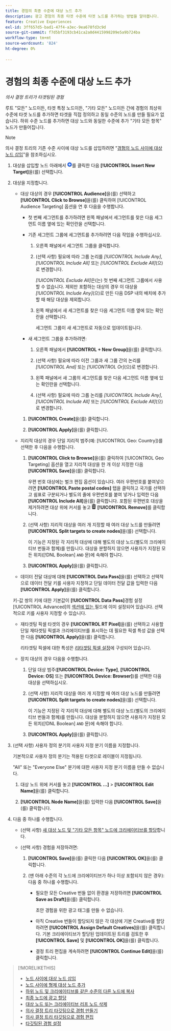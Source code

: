 ```yaml
---
title: 경험의 최종 수준에 대상 노드 추가
description: 광고 경험의 최종 타겟 수준에 타겟 노드를 추가하는 방법을 알아봅니다.
feature: Creative Experiences
exl-id: 3ff657d5-bad1-47f4-a3ec-9ea678fd3c9d
source-git-commit: f7d5bf3193cb41ca2a0d4415998209e5a9b724ba
workflow-type: tm+mt
source-wordcount: '824'
ht-degree: 0%

---
```


# 경험의 최종 수준에 대상 노드 추가

*의사 결정 트리가 타겟팅된 경험*

루트 &quot;모든&quot; 노드이든, 타겟 특정 노드이든, &quot;기타 모든&quot; 노드이든 간에 경험의 최상위 수준에 타겟 노드를 추가하면 타겟을 직접 정의하고 동일 수준의 노드를 만들 필요가 없습니다. 하위 수준 노드를 추가하면 대상 노드와 동일한 수준에 추가 &quot;기타 모든 항목&quot; 노드가 만들어집니다.

>[!NOTE]
>
>의사 결정 트리의 기존 수준 사이에 대상 노드를 삽입하려면 &quot;[경험의 노드 사이에 대상 노드 삽입](experience-target-node-add-inner.md)&quot;을 참조하십시오.

<!-- 1. [ways to get to the decision tree] -->

1. 대상을 삽입할 노드 아래에서 ![추가](/help/creative/assets/add.png "추가")를 클릭한 다음 **[!UICONTROL Insert New Target]**&#x200B;을(를) 선택합니다.

1. 대상을 지정합니다.

   * 대상 대상의 경우 **[!UICONTROL Audience]**&#x200B;을(를) 선택하고 **[!UICONTROL Click to Browse]**&#x200B;을(를) 클릭하여 [!UICONTROL Audience Targeting] 옵션을 연 후 다음을 수행합니다.

      * 첫 번째 세그먼트를 추가하려면 왼쪽 패널에서 세그먼트를 찾은 다음 세그먼트 이름 옆에 있는 확인란을 선택합니다.

      * 기존 세그먼트 그룹에 세그먼트를 추가하려면 다음 작업을 수행하십시오.

         1. 오른쪽 패널에서 세그먼트 그룹을 클릭합니다.

         1. (선택 사항) 필요에 따라 그룹 논리를 *[!UICONTROL Include Any]*, *[!UICONTROL Include All]* 또는 *[!UICONTROL Exclude All]*(으)로 변경합니다.

            *[!UICONTROL Exclude All]*&#x200B;은(는) 첫 번째 세그먼트 그룹에서 사용할 수 없습니다. 제외만 포함하는 대상의 경우 이 대상을 *[!UICONTROL Include Any]*(으)로 만든 다음 DSP 내의 배치에 추가할 때 해당 대상을 제외합니다.

         1. 왼쪽 패널에서 새 세그먼트를 찾은 다음 세그먼트 이름 옆에 있는 확인란을 선택합니다.

            세그먼트 그룹이 새 세그먼트로 자동으로 업데이트됩니다.

      * 새 세그먼트 그룹을 추가하려면:

         1. 오른쪽 패널에서 **[!UICONTROL + New Group]**&#x200B;을(를) 클릭합니다.

         1. (선택 사항) 필요에 따라 이전 그룹과 새 그룹 간의 논리를 *[!UICONTROL And]* 또는 *[!UICONTROL Or]*(으)로 변경합니다.

         1. 왼쪽 패널에서 새 그룹의 세그먼트를 찾은 다음 세그먼트 이름 옆에 있는 확인란을 선택합니다.

         1. (선택 사항) 필요에 따라 그룹 논리를 *[!UICONTROL Include Any]*, *[!UICONTROL Include All]* 또는 *[!UICONTROL Exclude All]*(으)로 변경합니다.

      1. **[!UICONTROL Create]**&#x200B;을(를) 클릭합니다.

      1. **[!UICONTROL Apply]**&#x200B;을(를) 클릭합니다.

   * 지리적 대상의 경우 단일 지리적 범주(예: [!UICONTROL Geo: Country])를 선택한 후 다음을 수행합니다.

      1. **[!UICONTROL Click to Browse]**&#x200B;을(를) 클릭하여 [!UICONTROL Geo Targeting] 옵션을 열고 지리적 대상을 한 개 이상 지정한 다음 **[!UICONTROL Save]**&#x200B;을(를) 클릭합니다.

         우편 번호 대상에는 벌크 편집 옵션이 있습니다. 여러 우편번호를 붙여넣으려면 **[!UICONTROL Paste postal codes]** 탭을 클릭하고 국가를 선택하고 쉼표로 구분되거나 별도의 줄에 우편번호를 붙여 넣거나 입력한 다음 **[!UICONTROL Include All]**&#x200B;을(를) 클릭합니다. 포함된 우편번호 대상을 제거하려면 대상 위에 커서를 놓고 ![제거](/help/creative/assets/delete.png "제거") **[!UICONTROL Remove]**&#x200B;를 클릭합니다.

      1. (선택 사항) 지리적 대상을 여러 개 지정할 때 여러 대상 노드를 만들려면 **[!UICONTROL Split targets to create nodes]**&#x200B;을(를) 선택합니다.

         이 기능은 지정된 각 지리적 대상에 대해 별도의 대상 노드(별도의 크리에이티브 번들과 함께)를 만듭니다. 대상을 분할하지 않으면 사용자가 지정된 모든 위치([!DNL Boolean] `AND` 문)에 속해야 합니다.

      1. **[!UICONTROL Apply]**&#x200B;을(를) 클릭합니다.

   * 데이터 전달 대상에 대해 **[!UICONTROL Data Pass]**&#x200B;을(를) 선택하고 선택적으로 데이터 전달 키를 사용자 지정하고 단일 데이터 전달 값을 입력한 다음 **[!UICONTROL Apply]**&#x200B;을(를) 클릭합니다.

   키-값 쌍의 키에 대한 기본값이 **[!UICONTROL Data Pass]**&#x200B;경험 설정[!UICONTROL Advanced]의 [ 섹션에 있는 ](experience-settings-targeting.md) 필드에 이미 설정되어 있습니다. 선택적으로 키를 사용자 지정할 수 있습니다.

   * 재타겟팅 픽셀 타겟의 경우 **[!UICONTROL RT Pixel]**&#x200B;을(를) 선택하고 사용할 단일 재타겟팅 픽셀과 크리에이티브를 표시하는 데 필요한 픽셀 특성 값을 선택한 다음 **[!UICONTROL Apply]**&#x200B;을(를) 클릭합니다.

     리타겟팅 픽셀에 대한 특성은 [리타겟팅 픽셀 설정](/help/creative/pixels/retargeting-pixel-manage.md)에 구성되어 있습니다.

   * 장치 대상의 경우 다음을 수행합니다.

      1. 단일 대상 범주(**[!UICONTROL Device: Type]**, **[!UICONTROL Device: OS]** 또는 **[!UICONTROL Device: Browser]**)를 선택한 다음 대상을 선택하십시오.

      1. (선택 사항) 지리적 대상을 여러 개 지정할 때 여러 대상 노드를 만들려면 **[!UICONTROL Split targets to create nodes]**&#x200B;을(를) 선택합니다.

         이 기능은 지정된 각 지리적 대상에 대해 별도의 대상 노드(별도의 크리에이티브 번들과 함께)를 만듭니다. 대상을 분할하지 않으면 사용자가 지정된 모든 위치([!DNL Boolean] `AND` 문)에 속해야 합니다.

      1. **[!UICONTROL Apply]**&#x200B;을(를) 클릭합니다.

1. (선택 사항) 사용자 정의 분기의 사용자 지정 분기 이름을 지정합니다.

   기본적으로 사용자 정의 분기는 적용된 타겟으로 레이블이 지정됩니다.

   &quot;All&quot; 또는 &quot;Everyone Else&quot; 분기에 대한 사용자 지정 분기 이름을 만들 수 없습니다.

   1. 대상 노드 위에 커서를 놓고 **[!UICONTROL ...]** > **[!UICONTROL Edit Name]**&#x200B;을(를) 클릭합니다.

   1. **[!UICONTROL Node Name]**&#x200B;을(를) 입력한 다음 **[!UICONTROL Save]**&#x200B;을(를) 클릭합니다.

1. 다음 중 하나를 수행합니다.

   * (선택 사항) [새 대상 노드 및 &quot;기타 모든 항목&quot; 노드에 크리에이티브를 할당](experience-assign-creative-bundles.md)합니다.

   * (선택 사항) 경험을 저장하려면:

      1. **[!UICONTROL Save]**&#x200B;을(를) 클릭한 다음 **[!UICONTROL OK]**&#x200B;을(를) 클릭합니다.

      1. (맨 아래 수준의 각 노드에 크리에이티브가 하나 이상 포함되지 않은 경우): 다음 중 하나를 수행합니다.

         * 필요한 모든 Creative 번들 없이 환경을 저장하려면 **[!UICONTROL Save as Draft]**&#x200B;을(를) 클릭합니다.

           초안 경험을 위한 광고 태그를 만들 수 없습니다.

         * 아직 Creative 번들이 할당되지 않은 각 대상에 기본 Creative를 할당하려면 **[!UICONTROL Assign Default Creatives]**&#x200B;을(를) 클릭합니다. 기본 크리에이티브가 할당된 업데이트된 트리를 검토한 후 **[!UICONTROL Save]** 및 **[!UICONTROL OK]**&#x200B;을(를) 클릭합니다.

         * 결정 트리 편집을 계속하려면 **[!UICONTROL Continue Edit]**&#x200B;을(를) 클릭합니다.

>[!MORELIKETHIS]
>
>* [노드 사이에 대상 노드 삽입](experience-target-node-add-inner.md)
>* [노드 사이에 형제 대상 노드 추가](experience-target-node-add-sibling.md)
>* [하위 노드 및 크리에이티브를 같은 수준의 다른 노드에 복사](experience-target-node-copy.md)
>* [최종 노드에 광고 할당](experience-assign-creative-bundles.md)
>* [대상 노드 또는 크리에이티브 리프 노드 삭제](/help/creative/experiences/experience-target-node-delete.md)
>* [의사 결정 트리 타깃팅으로 경험 만들기](experience-create-targeting.md)
>* [의사 결정 트리 타깃팅으로 경험 편집](experience-edit-targeting.md)
>* [타깃팅된 경험 설정](experience-settings-targeting.md)
